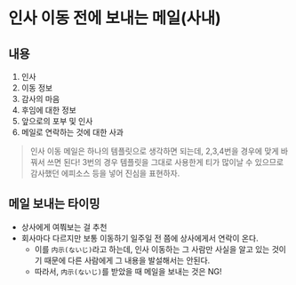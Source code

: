 # 인사 이동 전에 보내는 메일(사내)
## 내용
1. 인사
2. 이동 정보
3. 감사의 마음
4. 후임에 대한 정보
5. 앞으로의 포부 및 인사
6. 메일로 연락하는 것에 대한 사과

> 인사 이동 메일은 하나의 템플릿으로 생각하면 되는데,
> 2,3,4번을 경우에 맞게 바꿔서 쓰면 된다!
> 3번의 경우 템플릿을 그대로 사용한게 티가 많이날 수 있으므로 감사했던 에피소스 등을 넣어 진심을 표현하자.

## 메일 보내는 타이밍
- 상사에게 여쭤보는 걸 추천
- 회사마다 다르지만 보통 이동하기 일주일 전 쯤에 상사에게서 연락이 온다.
	- 이를 `内示(ないじ)`라고 하는데, 인사 이동하는 그 사람만 사실을 알고 있는 것이기 때문에 다른 사람에게 그 내용을 발설해서는 안된다.
	- 따라서, `内示(ないじ)`를 받았을 때 메일을 보내는 것은 NG!